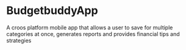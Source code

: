 # BudgetbuddyApp
A croos platform mobile app that allows a user to save for multiple categories at once, generates reports and provides financial tips and strategies

